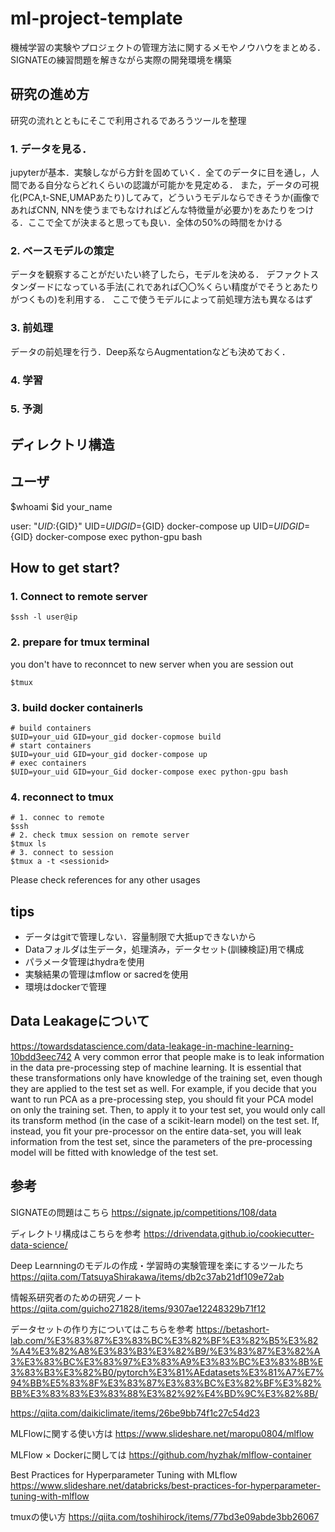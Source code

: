 # ml-project-template

機械学習の実験やプロジェクトの管理方法に関するメモやノウハウをまとめる．
SIGNATEの練習問題を解きながら実際の開発環境を構築

## 研究の進め方
研究の流れとともにそこで利用されるであろうツールを整理
### 1. データを見る．

jupyterが基本．実験しながら方針を固めていく．全てのデータに目を通し，人間である自分ならどれくらいの認識が可能かを見定める．
また，データの可視化(PCA,t-SNE,UMAPあたり)してみて，どういうモデルならできそうか(画像であればCNN, NNを使うまでもなければどんな特徴量が必要か)をあたりをつける．ここで全てが決まると思っても良い．全体の50%の時間をかける
### 2. ベースモデルの策定

データを観察することがだいたい終了したら，モデルを決める．
デファクトスタンダードになっている手法(これであれば〇〇%くらい精度がでそうとあたりがつくもの)を利用する．
ここで使うモデルによって前処理方法も異なるはず

### 3. 前処理

データの前処理を行う．Deep系ならAugmentationなども決めておく．



### 4. 学習
### 5. 予測



## ディレクトリ構造


## ユーザ
$whoami
$id your_name

user: "${UID}:${GID}"
UID=${UID} GID=${GID} docker-compose up
UID=${UID} GID=${GID} docker-compose exec python-gpu bash

## How to get start?
### 1. Connect to remote server
```shell
$ssh -l user@ip
```
### 2. prepare for tmux terminal
you don't have to reconncet to new server when you are session out
```shell
$tmux
```
### 3. build docker containerls

```shell
# build containers
$UID=your_uid GID=your_gid docker-copmose build
# start containers
$UID=your_uid GID=your_gid docker-compose up
# exec containers
$UID=your_uid GID=your_Gid docker-compose exec python-gpu bash
```

### 4. reconnect to tmux

```shell
# 1. connec to remote
$ssh
# 2. check tmux session on remote server
$tmux ls
# 3. connect to session
$tmux a -t <sessionid>
```
Please check references for any other usages


## tips
- データはgitで管理しない．容量制限で大抵upできないから
- Dataフォルダは生データ，処理済み，データセット(訓練検証)用で構成
- パラメータ管理はhydraを使用
- 実験結果の管理はmflow or sacredを使用
- 環境はdockerで管理

## Data Leakageについて

https://towardsdatascience.com/data-leakage-in-machine-learning-10bdd3eec742
A very common error that people make is to leak information in the data pre-processing step of machine learning. It is essential that these transformations only have knowledge of the training set, even though they are applied to the test set as well. For example, if you decide that you want to run PCA as a pre-processing step, you should fit your PCA model on only the training set. Then, to apply it to your test set, you would only call its transform method (in the case of a scikit-learn model) on the test set. If, instead, you fit your pre-processor on the entire data-set, you will leak information from the test set, since the parameters of the pre-processing model will be fitted with knowledge of the test set.
## 参考
SIGNATEの問題はこちら
https://signate.jp/competitions/108/data

ディレクトリ構成はこちらを参考
https://drivendata.github.io/cookiecutter-data-science/

Deep Learnningのモデルの作成・学習時の実験管理を楽にするツールたち
https://qiita.com/TatsuyaShirakawa/items/db2c37ab21df109e72ab

情報系研究者のための研究ノート
https://qiita.com/guicho271828/items/9307ae12248329b71f12

データセットの作り方についてはこちらを参考
https://betashort-lab.com/%E3%83%87%E3%83%BC%E3%82%BF%E3%82%B5%E3%82%A4%E3%82%A8%E3%83%B3%E3%82%B9/%E3%83%87%E3%82%A3%E3%83%BC%E3%83%97%E3%83%A9%E3%83%BC%E3%83%8B%E3%83%B3%E3%82%B0/pytorch%E3%81%AEdatasets%E3%81%A7%E7%94%BB%E5%83%8F%E3%83%87%E3%83%BC%E3%82%BF%E3%82%BB%E3%83%83%E3%83%88%E3%82%92%E4%BD%9C%E3%82%8B/

https://qiita.com/daikiclimate/items/26be9bb74f1c27c54d23

MLFlowに関する使い方は
https://www.slideshare.net/maropu0804/mlflow

MLFlow × Dockerに関しては
https://github.com/hyzhak/mlflow-container

Best Practices for Hyperparameter Tuning with MLflow
https://www.slideshare.net/databricks/best-practices-for-hyperparameter-tuning-with-mlflow

tmuxの使い方
https://qiita.com/toshihirock/items/77bd3e09abde3bb26067